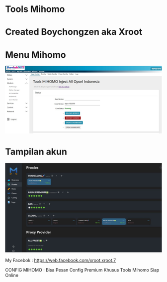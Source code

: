 # Tools Mihomo

# Created Boychongzen aka Xroot

#  Menu Mihomo
![be](https://raw.githubusercontent.com/boychongzen18/mihomo/refs/heads/main/MIHOMO.jpg)
#  Tampilan akun
![be](https://raw.githubusercontent.com/boychongzen18/mihomo/refs/heads/main/mihomo.jpg)



My Facebok    : https://web.facebook.com/xroot.xroot.7

CONFIG MIHOMO   : Bisa Pesan Config Premium Khusus Tools Mihomo Siap Online

